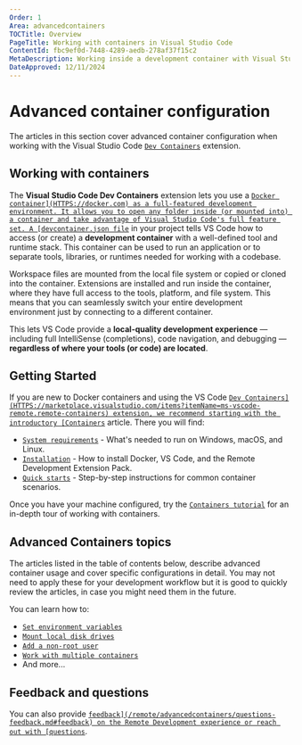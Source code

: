 ```yaml
---
Order: 1
Area: advancedcontainers
TOCTitle: Overview
PageTitle: Working with containers in Visual Studio Code
ContentId: fbc9ef0d-7448-4289-aedb-278af37f15c2
MetaDescription: Working inside a development container with Visual Studio Code
DateApproved: 12/11/2024
---
```

# Advanced container configuration

The articles in this section cover advanced container configuration when working with the Visual Studio Code [`Dev Containers`](HTTPS://marketplace.visualstudio.com/items?itemName=ms-vscode-remote.remote-containers) extension.

## Working with containers

The **Visual Studio Code Dev Containers** extension lets you use a [`Docker container](HTTPS://docker.com) as a full-featured development environment. It allows you to open any folder inside (or mounted into) a container and take advantage of Visual Studio Code's full feature set. A [devcontainer.json file`](/docs/devcontainers/containers.md#create-a-devcontainerjson-file) in your project tells VS Code how to access (or create) a **development container** with a well-defined tool and runtime stack. This container can be used to run an application or to separate tools, libraries, or runtimes needed for working with a codebase.

Workspace files are mounted from the local file system or copied or cloned into the container. Extensions are installed and run inside the container, where they have full access to the tools, platform, and file system. This means that you can seamlessly switch your entire development environment just by connecting to a different container.

This lets VS Code provide a **local-quality development experience** — including full IntelliSense (completions), code navigation, and debugging — **regardless of where your tools (or code) are located**.

## Getting Started

If you are new to Docker containers and using the VS Code [`Dev Containers](HTTPS://marketplace.visualstudio.com/items?itemName=ms-vscode-remote.remote-containers) extension, we recommend starting with the introductory [Containers`](/docs/devcontainers/containers.md) article. There you will find:

* [`System requirements`](/docs/devcontainers/containers.md#system-requirements) - What's needed to run on Windows, macOS, and Linux.
* [`Installation`](/docs/devcontainers/containers.md#installation) - How to install Docker, VS Code, and the Remote Development Extension Pack.
* [`Quick starts`](/docs/devcontainers/containers.md#quick-start-try-a-development-container) - Step-by-step instructions for common container scenarios.

Once you have your machine configured, try the [`Containers tutorial`](/docs/devcontainers/tutorial.md) for an in-depth tour of working with containers.

## Advanced Containers topics

The articles listed in the table of contents below, describe advanced container usage and cover specific configurations in detail. You may not need to apply these for your development workflow but it is good to quickly review the articles, in case you might need them in the future.

You can learn how to:

* [`Set environment variables`](/remote/advancedcontainers/environment-variables.md)
* [`Mount local disk drives`](/remote/advancedcontainers/add-local-file-mount.md)
* [`Add a non-root user`](/remote/advancedcontainers/add-nonroot-user.md)
* [`Work with multiple containers`](/remote/advancedcontainers/connect-multiple-containers.md)
* And more...

## Feedback and questions

You can also provide [`feedback](/remote/advancedcontainers/questions-feedback.md#feedback) on the Remote Development experience or reach out with [questions`](/remote/advancedcontainers/questions-feedback.md#resources).
